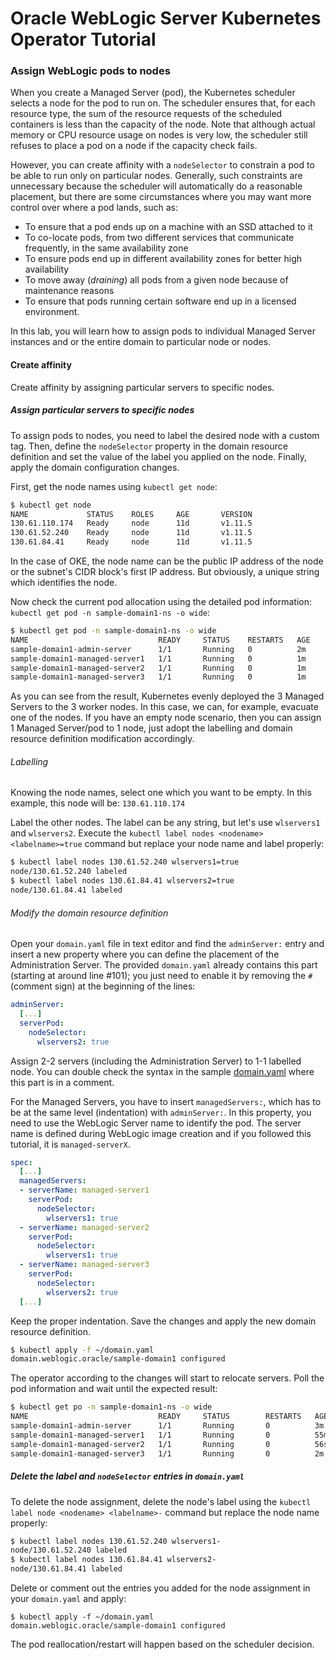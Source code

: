 # Oracle WebLogic Server Kubernetes Operator Tutorial #

### Assign WebLogic pods to nodes ###

When you create a Managed Server (pod), the Kubernetes scheduler selects a node for the pod to run on. The scheduler ensures that, for each resource type, the sum of the resource requests of the scheduled containers is less than the capacity of the node. Note that although actual memory or CPU resource usage on nodes is very low, the scheduler still refuses to place a pod on a node if the capacity check fails.

However, you can create affinity with a `nodeSelector` to constrain a pod to be able to run only on particular nodes. Generally, such constraints are unnecessary because the scheduler will automatically do a reasonable placement, but there are some circumstances where you may want more control over where a pod lands, such as:

- To ensure that a pod ends up on a machine with an SSD attached to it
- To co-locate pods, from two different services that communicate frequently, in the same availability zone
- To ensure pods end up in different availability zones for better high availability
- To move away (*draining*) all pods from a given node because of maintenance reasons
- To ensure that pods running certain software end up in a licensed environment.

In this lab, you will learn how to assign pods to individual Managed Server instances and or the entire domain to particular node or nodes.

#### Create affinity  ####

Create affinity by assigning particular servers to specific nodes.

##### Assign particular servers to specific nodes #####

To assign pods to nodes, you need to label the desired node with a custom tag. Then, define the `nodeSelector` property in the domain resource definition and set the value of the label you applied on the node. Finally, apply the domain configuration changes.

First, get the node names using `kubectl get node`:
```bash
$ kubectl get node
NAME             STATUS    ROLES     AGE       VERSION
130.61.110.174   Ready     node      11d       v1.11.5
130.61.52.240    Ready     node      11d       v1.11.5
130.61.84.41     Ready     node      11d       v1.11.5
```

In the case of OKE, the node name can be the public IP address of the node or the subnet's CIDR block's first IP address. But obviously, a unique string which identifies the node.

Now check the current pod allocation using the detailed pod information: `kubectl get pod -n sample-domain1-ns -o wide`:
```bash
$ kubectl get pod -n sample-domain1-ns -o wide
NAME                             READY     STATUS    RESTARTS   AGE       IP            NODE             NOMINATED NODE
sample-domain1-admin-server      1/1       Running   0          2m        10.244.2.33   130.61.84.41     <none>
sample-domain1-managed-server1   1/1       Running   0          1m        10.244.1.8    130.61.52.240    <none>
sample-domain1-managed-server2   1/1       Running   0          1m        10.244.0.10   130.61.110.174   <none>
sample-domain1-managed-server3   1/1       Running   0          1m        10.244.2.34   130.61.84.41     <none>
```

As you can see from the result, Kubernetes evenly deployed the 3 Managed Servers to the 3 worker nodes. In this case, we can, for example, evacuate one of the nodes. If you have an empty node scenario, then you can assign 1 Managed Server/pod to 1 node, just adopt the labelling and domain resource definition modification accordingly.

###### Labelling ######

Knowing the node names, select one which you want to be empty. In this example, this node will be: `130.61.110.174`

Label the other nodes. The label can be any string, but let's use `wlservers1` and `wlservers2`. Execute the `kubectl label nodes <nodename> <labelname>=true` command but replace your node name and label properly:
```bash
$ kubectl label nodes 130.61.52.240 wlservers1=true
node/130.61.52.240 labeled
$ kubectl label nodes 130.61.84.41 wlservers2=true
node/130.61.84.41 labeled
```
###### Modify the domain resource definition ######

Open your `domain.yaml` file in text editor and find the `adminServer:` entry and insert a new property where you can define the placement of the Administration Server. The provided `domain.yaml` already contains this part (starting at around line #101); you just need to enable it by removing the `#` (comment sign) at the beginning of the lines:
```yaml
adminServer:
  [...]
  serverPod:
    nodeSelector:
      wlservers2: true
```
Assign 2-2 servers (including the Administration Server) to 1-1 labelled node.
You can double check the syntax in the sample [domain.yaml](../domain.yaml) where this part is in a comment.

For the Managed Servers, you have to insert `managedServers:`, which has to be at the same level (indentation) with `adminServer:`. In this property, you need to use the WebLogic Server name to identify the pod. The server name is defined during WebLogic image creation and if you followed this tutorial, it is `managed-serverX`.
```yaml
spec:
  [...]
  managedServers:
  - serverName: managed-server1
    serverPod:
      nodeSelector:
        wlservers1: true
  - serverName: managed-server2
    serverPod:
      nodeSelector:
        wlservers1: true
  - serverName: managed-server3
    serverPod:
      nodeSelector:
        wlservers2: true
  [...]
```
Keep the proper indentation. Save the changes and apply the new domain resource definition.
```bash
$ kubectl apply -f ~/domain.yaml
domain.weblogic.oracle/sample-domain1 configured
```
The operator according to the changes will start to relocate servers. Poll the pod information and wait until the expected result:
```bash
$ kubectl get po -n sample-domain1-ns -o wide
NAME                             READY     STATUS        RESTARTS   AGE       IP            NODE            NOMINATED NODE
sample-domain1-admin-server      1/1       Running       0          3m        10.244.2.36   130.61.84.41    <none>
sample-domain1-managed-server1   1/1       Running       0          55m       10.244.1.8    130.61.52.240   <none>
sample-domain1-managed-server2   1/1       Running       0          56s       10.244.1.9    130.61.52.240   <none>
sample-domain1-managed-server3   1/1       Running       0          2m        10.244.2.37   130.61.84.41    <none>
```

##### Delete the label and `nodeSelector` entries in `domain.yaml` #####

To delete the node assignment, delete the node's label using the `kubectl label node <nodename> <labelname>-` command but replace the node name properly:
```bash
$ kubectl label nodes 130.61.52.240 wlservers1-
node/130.61.52.240 labeled
$ kubectl label nodes 130.61.84.41 wlservers2-
node/130.61.84.41 labeled
```
Delete or comment out the entries you added for the node assignment in your `domain.yaml` and apply:
```
$ kubectl apply -f ~/domain.yaml
domain.weblogic.oracle/sample-domain1 configured
```
The pod reallocation/restart will happen based on the scheduler decision.
